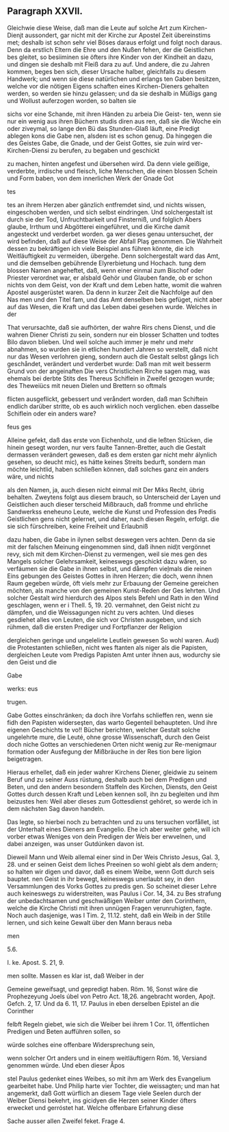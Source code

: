 <!-- Seite 452 -->
Paragraph XXVII.
----------------

Gleichwie diese Weise, daß man die 
Leute auf solche Art zum Kirchen-Dienjt aussondert, 
gar nicht mit der Kirche zur Apostel Zeit übereinstims 
met; deshalb ist schon sehr viel Böses daraus erfolgt 
und folgt noch daraus. Denn da erstlich Eltern die 
Ehre und den Nußen fehen, der die Geistlichen bes 
gleitet, so besiiminen sie öfters ihre Kinder von der 
Kindheit an dazu, und dingen sie deshalb mit Fleiß dara 
zu auf. Und andere, die zu Jahren kommen, beges 
ben sich, dieser Ursache halber, gleichfalls zu diesem 
Handwerk; und wenn sie diese natürlichen und erlangs 
ten Gaben besitzen, welche vor die nötigen Eigens 
schaften eines Kirchen-Dieners gehalten werden, so 
werden sie hinzu gelassen; und da sie deshalb in Müßigs 
gang und Wollust auferzogen worden, so balten sie 

sichs vor eine Schande, mit ihren Händen zu arbeia Die Geist- ten, wenn sie nur ein wenig aus ihren Büchern studis diren aus ren, daß sie die Woche ein oder ziveymal, so lange den Bü das Stunden-Glaß läuft, eine Predigt ablegen kons die Gabe nen, alsdenı ist es schon genug. Da hingegen die des Geistes Gabe, die Gnade, und der Geist Gottes, sie zuin wird ver- Kirchen-Diensi zu berufen, zu begaben und geschickt

zu machen, hinten angefest und übersehen wird. Da 
denn viele geißige, verderbte, irrdische und fleisch, 
liche Menschen, die einen blossen Schein und Form 
baben, von dem innerlichen Werk der Gnade Got 

tes




<!-- Seite 452 -->


tes an ihrem Herzen aber gänzlich entfremdet sind, und nichts wissen, eingeschoben werden, und sich selbst eindringen. Und solchergestalt ist durch sie der Tod, Unfruchtbarkeit und Finsterniß, und folglich Abers glaube, Irrthum und Abgötterei eingeführet, und die Kirche damit angesteckt und verderbet worden. ga wer dieses genau untersuchet, der wird befinden, daß auf diese Weise der Abfall Plaş genommen. Die Wahrheit dessen zu bekräftigen ich viele Beispiel ans führen könnte, die ich Weitläuftigkeit zu vermeiden, übergehe. Denn solchergestalt ward das Amt, und die demselben gebührende Elyrerbietung und Hochach. tung dem blossen Namen angeheftet, daß, wenn einer einmal zum Bischof oder Priester verordnet war, er alsbald Gehör und Glauben fande, ob er schon nichts von dem Geist, von der Kraft und dem Leben hatte, womit die wahren Apostel ausgerüstet waren. Da denn in kurzer Zeit die Nachfolge auf den Nas men und den Titel fam, und das Amt denselben beis gefüget, nicht aber auf das Wesen, die Kraft und das Leben dabei gesehen wurde. Welches in der

That verursachte, daß sie aufhörten, der wahre Rirs chens Dienst, und die wahren Diener Christi zu sein, sondern nur ein blosser Schatten und todtes Bilo davon blieben. Und weil solche auch immer je mehr und mehr abnahmen, so wurden sie in etlichen hundert Jahren so verstellt, daß nicht nur das Wesen verlohren gieng, sondern auch die Gestalt selbst gångs lich geschåndet, verändert und verderbet wurde: Daß man mit weit besserm Grund von der angeinaften Die vers Christlichen Rirche sagen mag, was ehemals bei derbte Stits des Thereus Schiflein in Zweifel gezogen wurde; des Theweiücs mit neuen Dielen und Brettern so oftmals

flicten ausgeflickt, gebessert und veråndert worden, daß man Schiftein endlich darüber stritte, ob es auch wirklich noch verglichen. eben dasselbe Schiflein oder ein anders ware?

feus ges
<!-- Seite 454 -->
 
Alleine gefekt, daß das erste von Eichenholz, und die leßten Stücken, die hinein gesegt worden, nur vers faulte Tannen-Bretter, auch die Gestalt dermassen verändert gewesen, daß es dem ersten gar nicht mehr álynlich gesehen, so deucht mic), es hátte keines Streits bedurft, sondern man möchte leichtlid, haben schließen können, daß solches ganz ein anders wäre, und nichts

als den Namen, ja, auch diesen nicht einmal mit Der Miks Recht, übrig behalten. Zweytens folgt aus diesem brauch, so Unterscheid der Layen und Geistlichen auch dieser terscheid Mißbrauch, daß fromme und ehrliche Sandwerkss eneheuno Leute, welche die Kunst und Profession des Predis Geistlichen gens nicht gelernet, und daher, nach diesen Regeln, erfolgt. die sie sich fürschreiben, keine Freiheit und Erlaubniß

dazu haben, die Gabe in ilynen selbst deswegen vers achten. Denn da sie mit der falschen Meinung eingenommen sind, daß ihnen nid)t vergönnet revy, sich mit dem Kirchen-Dienst zu vermengen, weil sie mes gen des Mangels solcher Gelehrsamkeit, keineswegs geschickt dazu wåren, so verfáumen sie die Gabe in ihnen selbst, und dåmpfen vieļmals die reinen Eins gebungen des Geistes Gottes in ihren Herzen; die doch, wenn ihnen Raum gegeben würde, öft viels mehr zur Erbauung der Gemeine gereichen möchten, als manche von den gemeinen Kunst-Reden der Ges lehrten. Und solcher Gestalt wird hierdurch des Alpos stels Befehl und Rath in den Wind geschlagen, wenn er i Thell. 5, 19. 20. vermahnet, den Geist nicht zu dämpfen, und die Weissagungen nicht zu vers achten. Und dieses gesdiehet alles von Leuten, die sich vor Christen ausgeben, und sich rühmen, daß die ersten Prediger und Fortpflanzer der Religion

dergleichen geringe und ungelelirte Leutlein gewesen So wohl waren. Aud) die Protestanten schließen, nicht wes ftanten als niger als die Papisten, dergleichen Leute vom Predigs Papisten Amt unter ihnen aus, wodurchy sie den Geist und die

Gabe

werks: eus

trugen.
<!-- Seite 455 -->
Gabe Gottes einschränken; da doch ihre Vorfahs schlieffen ren, wenn sie fidh den Papisten widerseşten, das warto Gegenteil behaupteten. Und ihre eigenen Geschichts te vo!! Bücher berichten, welcher Gestalt solche ungelehrte mure, die Leuté, ohne grosse Wissenschaft, durch den Geist doch niche Gottes an verschiedenen Orten nicht wenig zur Re-menigmaur formation oder Ausfegung der Mißbräuche in der Res tion bere ligion beigetragen.

Hieraus erhellet, daß ein jeder wahrer Kirchens Diener, gleidwie zu seinem Beruf und zu seiner Auss rüstung, deshalb auch bei dem Predigen und Beten, und den andern besondern Staffeln des Kirchen, Diensts, den Geist Gottes durch dessen Kraft und Leben kennen soll, ihn zu begleiten und ihm beizustes hen: Weil aber dieses zum Gottesdienst gehöret, so werde ich in dem nächsten Sag davon handeln.

Das legte, so hierbei noch zu betrachten und zu uns tersuchen vorfållet, ist der Unterhalt eines Dieners am Evangelio. Ehe ich aber weiter gehe, will ich vorber etwas Weniges von dein Predigen der Weis ber erwvelnen, und dabei anzeigen, was unser Gutdúnken davon ist.

Dieweil Mann und Weib allemal einer sind in Der Weis Christo Jesus, Gal. 3, 28. und er seinen Geist dem liches Preeinen so wohl giebt als dem andern; so halten wir digen und davor, daß es einem Weibe, wenn Gott durch seis bauptet. nen Geist in ihr bewegt, keineswegs unerlaubt sey, in den Versammlungen des Vorks Gottes zu predis gen. So scheinet dieser Lehre auch keineswegs zu widerstreiten, was Paulus i Cor. 14, 34. zu Bes strafung der unbedachtsamen und geschwäßigen Weiber unter den Corinthern, welche die Kirche Christi mit ihren unnügen Fragen verunruhigten, fagte. Noch auch dasjenige, was I Tim. 2, 11.12.  steht, daß ein Weib in der Stille lernen, und sich keine Gewalt über den Mann beraus neba

men




5.6.

I. ke. Apost. S. 21, 9.
<!-- Seite 456 -->

men sollte. Massen es klar ist, daß Weiber in der

Gemeine geweifsagt, und gepredigt haben. Röm. 16, Sonst wäre die Prophezeyung Joels úbel von Petro Act. 18,26. angebracht worden, Apojt. Gefch. 2, 17. Und da 6. 11, 17. Paulus in eben derselben Epistel an die Corinther

felbft Regeln giebet, wie sich die Weiber bei ihrem 1 Cor. 11, öffentlichen Predigen und Beten aufführen sollen, so

würde solches eine offenbare Widersprechung sein,

wenn solcher Ort anders und in einem weitläuftigern Róm. 16, Versiand genommen würde. Und eben dieser Åpos

stel Paulus gedenket eines Weibes, so mit ihm am Werk des Evangelium gearbeitet habe. Und Philip harte vier Tochter, die weissagten; und man hat angemerkt, daß Gott würflich an diesem Tage viele Seelen durch der Weiber Diensi bekehrt, ins gicidyen die Herzen seiner Kinder öfters erwecket und gerróstet hat. Welche offenbare Erfahrung diese

Sache ausser allen Zweifel feket. Frage 4. 
